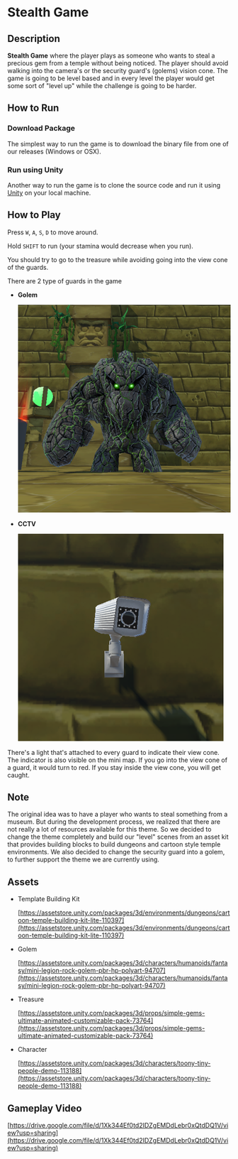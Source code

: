 # Stealth Game

## Description

**Stealth Game** where the player plays as someone who wants to steal a precious gem from a temple without being noticed. The player should avoid walking into the camera's or the security guard's (golems) vision cone. The game is going to be level based and in every level the player would get some sort of "level up" while the challenge is going to be harder.

## How to Run

### Download Package

The simplest way to run the game is to download the binary file from one of our releases (Windows or OSX).

### Run using Unity

Another way to run the game is to clone the source code and run it using [Unity](https://unity.com/) on your local machine.

## How to Play

Press `W`, `A`, `S`, `D` to move around.

Hold `SHIFT` to run (your stamina would decrease when you run).

You should try to go to the treasure while avoiding going into the view cone of the guards.

There are 2 type of guards in the game

- **Golem**

  ![./Docs/CG_Golem.png](./Docs/CG_Golem.png)

- **CCTV**

  ![./Docs/CG_CCTV.png](./Docs/CG_CCTV.png)

There's a light that's attached to every guard to indicate their view cone. The indicator is also visible on the mini map. If you go into the view cone of a guard, it would turn to red. If you stay inside the view cone, you will get caught.

## Note

The original idea was to have a player who wants to steal something from a museum. But during the development process, we realized that there are not really a lot of resources available for this theme. So we decided to change the theme completely and build our "level" scenes from an asset kit that provides building blocks to build dungeons and cartoon style temple environments. We also decided to change the security guard into a golem, to further support the theme we are currently using.

## Assets

- Template Building Kit

  [https://assetstore.unity.com/packages/3d/environments/dungeons/cartoon-temple-building-kit-lite-110397](https://assetstore.unity.com/packages/3d/environments/dungeons/cartoon-temple-building-kit-lite-110397)

- Golem

  [https://assetstore.unity.com/packages/3d/characters/humanoids/fantasy/mini-legion-rock-golem-pbr-hp-polyart-94707](https://assetstore.unity.com/packages/3d/characters/humanoids/fantasy/mini-legion-rock-golem-pbr-hp-polyart-94707)

- Treasure

  [https://assetstore.unity.com/packages/3d/props/simple-gems-ultimate-animated-customizable-pack-73764](https://assetstore.unity.com/packages/3d/props/simple-gems-ultimate-animated-customizable-pack-73764)

- Character

  [https://assetstore.unity.com/packages/3d/characters/toony-tiny-people-demo-113188](https://assetstore.unity.com/packages/3d/characters/toony-tiny-people-demo-113188)

## Gameplay Video

[https://drive.google.com/file/d/1Xk344Ef0td2IDZgEMDdLebr0xQtdDQ1V/view?usp=sharing](https://drive.google.com/file/d/1Xk344Ef0td2IDZgEMDdLebr0xQtdDQ1V/view?usp=sharing)
